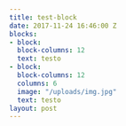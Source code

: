 ```yaml
---
title: test-block
date: 2017-11-24 16:46:00 Z
blocks:
- block: 
  block-columns: 12
  text: testo
- block: 
  block-columns: 12
  columns: 6
  image: "/uploads/img.jpg"
  text: testo
layout: post
---
```



